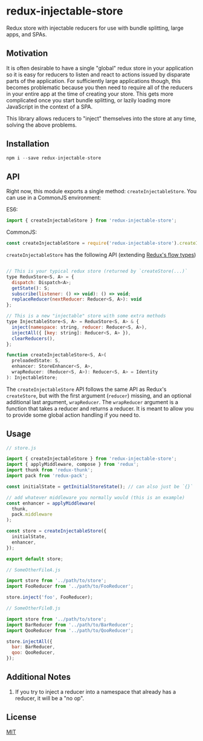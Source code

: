 # redux-injectable-store

Redux store with injectable reducers for use with bundle splitting, large apps, and SPAs.

## Motivation

It is often desirable to have a single "global" redux store in your application so it is easy for
reducers to listen and react to actions issued by disparate parts of the application. For sufficiently
large applications though, this becomes problematic because you then need to require all of the reducers
in your entire app at the time of creating your store. This gets more complicated once you start
bundle splitting, or lazily loading more JavaScript in the context of a SPA.

This library allows reducers to "inject" themselves into the store at any time, solving the above
problems.

## Installation

```js
npm i --save redux-injectable-store
```

## API

Right now, this module exports a single method: `createInjectableStore`. You can use in a CommonJS
environment:

ES6:
```js
import { createInjectableStore } from 'redux-injectable-store';
```

CommonJS:
```js
const createInjectableStore = require('redux-injectable-store').createInjectableStore;
```

`createInjectableStore` has the following API (extending [Redux's flow types](https://github.com/reactjs/redux/blob/master/flow-typed/redux.js))

```js

// This is your typical redux store (returned by `createStore(...)`
type ReduxStore<S, A> = {
  dispatch: Dispatch<A>;
  getState(): S;
  subscribe(listener: () => void): () => void;
  replaceReducer(nextReducer: Reducer<S, A>): void
};

// This is a new "injectable" store with some extra methods
type InjectableStore<S, A> = ReduxStore<S, A> & {
  inject(namespace: string, reducer: Reducer<S, A>),
  injectAll({ [key: string]: Reducer<S, A> }),
  clearReducers(),
};

function createInjectableStore<S, A>(
  preloadedState: S, 
  enhancer: StoreEnhancer<S, A>,
  wrapReducer: (Reducer<S, A>): Reducer<S, A> = Identity
): InjectableStore;
```

The `createInjectableStore` API follows the same API as Redux's `createStore`, but with the first
argument (`reducer`) missing, and an optional additional last argument, `wrapReducer`. The 
`wrapReducer` argument is a function that takes a reducer and returns a reducer. It is meant to allow
you to provide some global action handling if you need to.


## Usage

```js
// store.js

import { createInjectableStore } from 'redux-injectable-store';
import { applyMiddleware, compose } from 'redux';
import thunk from 'redux-thunk';
import pack from 'redux-pack';

const initialState = getInitialStoreState(); // can also just be `{}`

// add whatever middleware you normally would (this is an example)
const enhancer = applyMiddleware(
  thunk,
  pack.middleware
);

const store = createInjectableStore({
  initialState,
  enhancer,
});

export default store;
```

```js
// SomeOtherFileA.js

import store from '../path/to/store';
import FooReducer from '../path/to/FooReducer';

store.inject('foo', FooReducer);
```

```js
// SomeOtherFileB.js

import store from '../path/to/store';
import BarReducer from '../path/to/BarReducer';
import QooReducer from '../path/to/QooReducer';

store.injectAll({
  bar: BarReducer,
  qoo: QooReducer,
});
```

## Additional Notes

1. If you try to inject a reducer into a namespace that already has a reducer, it will be a "no op".


## License

[MIT](LICENSE)
